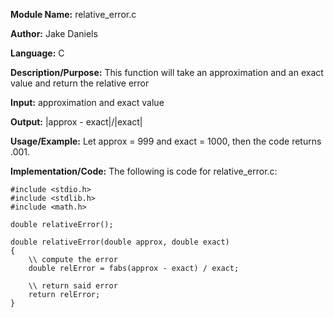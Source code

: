 **Module Name:** relative_error.c

**Author:** Jake Daniels

**Language:** C

**Description/Purpose:** This function will take an approximation and an exact value and return the relative error

**Input:** approximation and exact value

**Output:** |approx - exact|/|exact|

**Usage/Example:** Let approx = 999 and exact = 1000, then the code returns .001.

**Implementation/Code:** The following is code for relative_error.c:

    #include <stdio.h>
    #include <stdlib.h>
    #include <math.h>

    double relativeError();

    double relativeError(double approx, double exact)
    {
        \\ compute the error
        double relError = fabs(approx - exact) / exact;
        
        \\ return said error
        return relError;
    }
